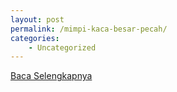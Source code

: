 ```yaml
---
layout: post
permalink: /mimpi-kaca-besar-pecah/
categories:
    - Uncategorized
---
```


[Baca Selengkapnya](/02)